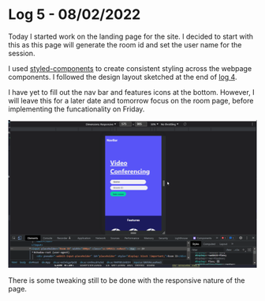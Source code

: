# Log 5 - 08/02/2022
Today I started work on the landing page for the site. I decided to start with this as this page will generate the room id and set the user name for the session.

I used [styled-components](https://www.styled-components.com/) to create consistent styling across the webpage components. I followed the design layout sketched at the end of [log 4](07022022.md).

I have yet to fill out the nav bar and features icons at the bottom. However, I will leave this for a later date and tomorrow focus on the room page, before implementing the funcationality on Friday.

![Demo of responsive landing page](../../images/responsiveDemo.gif)

There is some tweaking still to be done with the responsive nature of the page.